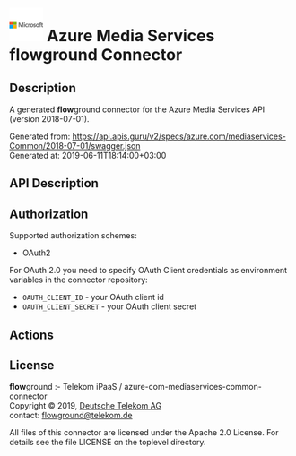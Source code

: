 # ![LOGO](logo.png) Azure Media Services **flow**ground Connector

## Description

A generated **flow**ground connector for the Azure Media Services API (version 2018-07-01).

Generated from: https://api.apis.guru/v2/specs/azure.com/mediaservices-Common/2018-07-01/swagger.json<br/>
Generated at: 2019-06-11T18:14:00+03:00

## API Description



## Authorization

Supported authorization schemes:
- OAuth2

For OAuth 2.0 you need to specify OAuth Client credentials as environment variables in the connector repository:
* `OAUTH_CLIENT_ID` - your OAuth client id
* `OAUTH_CLIENT_SECRET` - your OAuth client secret

## Actions

## License

**flow**ground :- Telekom iPaaS / azure-com-mediaservices-common-connector<br/>
Copyright © 2019, [Deutsche Telekom AG](https://www.telekom.de)<br/>
contact: flowground@telekom.de

All files of this connector are licensed under the Apache 2.0 License. For details
see the file LICENSE on the toplevel directory.
